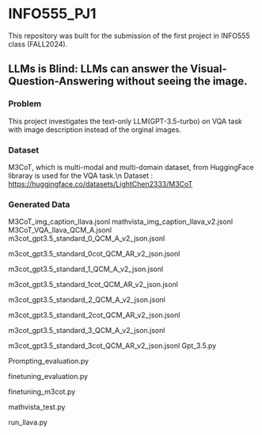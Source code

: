 # INFO555_PJ1
This repository was built for the submission of the first project in INFO555 class (FALL2024).

## LLMs is Blind: LLMs can answer the Visual-Question-Answering without seeing the image.
### Problem
This project investigates the text-only LLM(GPT-3.5-turbo) on VQA task with image description instead of the orginal images.
### Dataset
M3CoT, which is multi-modal and multi-domain dataset, from HuggingFace libraray is used for the VQA task.\n 
Dataset : https://huggingface.co/datasets/LightChen2333/M3CoT

### Generated Data
M3CoT_img_caption_llava.jsonl
mathvista_img_caption_llava_v2.jsonl
M3CoT_VQA_llava_QCM_A.jsonl 
m3cot_gpt3.5_standard_0_QCM_A_v2_json.jsonl

m3cot_gpt3.5_standard_0cot_QCM_AR_v2_json.jsonl

m3cot_gpt3.5_standard_1_QCM_A_v2_json.jsonl

m3cot_gpt3.5_standard_1cot_QCM_AR_v2_json.jsonl

m3cot_gpt3.5_standard_2_QCM_A_v2_json.jsonl

m3cot_gpt3.5_standard_2cot_QCM_AR_v2_json.jsonl

m3cot_gpt3.5_standard_3_QCM_A_v2_json.jsonl

m3cot_gpt3.5_standard_3cot_QCM_AR_v2_json.jsonl
Gpt_3.5.py

Prompting_evaluation.py

finetuning_evaluation.py

finetuning_m3cot.py

mathvista_test.py

run_llava.py

